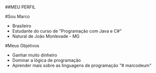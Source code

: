 \##MEU PERFIL



\#Sou Marco



* Brasileiro
* Estudante do curso de "Programação com Java e C#"
* Natural de João Monlevade - MG



\#Meus Objetivos



* Ganhar muito dinheiro
* Dominar a lógica de programação
* Aprender mais sobre as linguagens de programação
"# marcodeum" 

